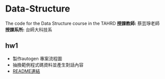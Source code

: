 # Data-Structure
The code for the Data Structure course in the TAHRD
**授課教師:** 蔡芸琤老師
**授課系所:** 台師大科技系

## hw1
- 製作autogen 專案流程圖
- 抽換範例程式碼資料並產生對話內容
- [README連結](https://github.com/41171119H/Data-Structure/blob/main/hw1/README.MD)
  
